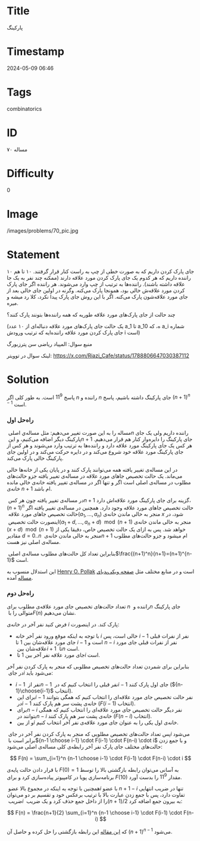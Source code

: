 # Title
پارکینگ
# Timestamp
2024-05-09 06:46
# Tags
combinatorics
# ID
مساله ۷۰
# Difficulty
0
# Image
/images/problems/70_pic.jpg
# Statement
 ۱۰ جای پارک کردن داریم که به صورت خطی از چپ به راست کنار قرار گرفتند. ۱۰ تا هم راننده داریم که هر کدوم یک جای پارک کردن مورد علاقه دارند (ممکنه چند نفر به یک جا علاقه داشته باشند). راننده‌ها به ترتیب از چپ وارد می‌شوند. هر راننده اگر جای پارک کردن مورد علاقه‌ش خالی بود، همونجا پارک می‌کنه. وگرنه در اولین جای خالی بعد از جای مورد علاقه‌شون پارک می‌کنه. اگر با این روش جای پارک پیدا نکرد، کلا رد میشه و میره.

چند حالت از جای پارک‌های مورد علاقه طوریه که همه راننده‌ها بتونند پارک کنند؟

(یک حالت جای پارک‌های مورد علاقه دنباله‌ای از ۱۰ عدد a_1 تا a_10 ه، که a_i شماره جای پارک کردن مورد علاقه راننده‌ایه که ترتیب ورودش i است)


منبع سوال: المپیاد ریاضی سن پترزبورگ

لینک سوال در توویتر: https://x.com/Riazi_Cafe/status/1788806647030387112

# Solution

پاسخ $11^9$ است. به طور کلی اگر $n$ راننده و $n$ جای پارکینگ داشته باشیم، پاسخ $(n+1)^{n-1}$ است.

### راه‌حل اول

مساله را به این صورت تغییر می‌دهیم: مثل مساله‌ي اصلی ‏$‎n‏$‎ راننده داریم ولی  یک جای پارکینگ دیگر اضافه می‌کنیم، و این ‏$‎n+1‏$‎ جای پارکینگ را دایره‌وار کنار هم قرار می‌دهیم. هر کس یک جای پارکینگ مورد علاقه دارد و راننده‌ها به ترتیب وارد می‌شوند و هر کس از جای پارکینگ مورد علاقه خود شروع می‌کند و در دایره حرکت می‌کند و در اولین جای پارکینگ خالی پارک می‌کند.

در این مساله‌ی تغییر یافته همه می‌توانند پارک کنند و در پایان یکی از خانه‌ها خالی می‌ماند. یک حالت تخصیص جاهای مورد علاقه در مساله‌ی تغییر یافته جزو حالت‌های مطلوب در مساله‌ی اصلی است اگر و تنها اگر در مساله‌ی تغییر یافته خانه‌ی خالی مانده خانه‌ی $n+1‏$‎ ام باشد.

در مساله‌ی تغییر یافته چون هر کس ‏$‎n+1‏$‎ گزینه برای جای پارکینگ مورد علاقه‌اش دارد، $(n+1)^n$ حالت تخصیص جاهای مورد علاقه وجود دارد. همچنین در مساله‌ی تغییر یافته اگر حالت تخصیص جاهای مورد علاقه ‏$‎(a_1,...,a_n)$ منجر به خالی ماندن خانه‌ی $x$ شود، در اینصورت حالت تخصیص ‏$‎(a_1+d,...,a_n+d)\mod(n+1)‏$‎ منجر به خالی ماندن خانه‌ی ‏$‎(x+d)\mod(n+1)‏$‎ خواهد شد. پس به ازای یک حالت تخصیص خاص، دقیقا یکی از مقادیر $d=0..n‏$‎ منجر به خالی ماندن خانه‌ی ‏$‎n+1‏$‎ ام میشود و جزو حالت‌های مطلوب مساله‌ی اصلی نیز هست.

بنابراین تعداد کل حالت‌های مطلوب مساله‌ی اصلی ‏$\frac{(n+1)^n}{n+1}‏=(n+1)^{n-1}‏$‎‎ است.

این استدلال منسوب به [Henry O. Pollak](https://en.wikipedia.org/wiki/Henry_O._Pollak) است و در منابع مختلف مثل [صفحه ویکی‌پدیای مساله](https://en.wikipedia.org/wiki/Parking_function) آمده.

### راه‌حل دوم

تعداد حالت‌های تخصیص جای مورد علاقه‌ی مطلوب برای $n‏$‎ راننده و ‏$‎n‏$‎ جای پارکینگ متوالی را ‏با ‏$‎F(n)‏$‎ نشان می‌دهیم.

فرض کنید نفر آخر در خانه‌ی $i$ پارک کند. در اینصورت:

* ‏با توجه به اینکه موقع ورود نفر آخر خانه $i$ خالی است، پس $‎i-1‏$‎ نفر از نفرات قبلی جای مورد علاقه‌شان بین 1 تا $i-1‏$‎ است و $‎n-i‏$‎ نفر از نفرات قبلی جای مورد علاقه‌شان بین ‏$‎i+1‏$‎ تا ‏$‎n‏$‎ است.
* ‏جای مورد علاقه نفر آخر بین ‏1 تا ‏$‎i‏$‎ است.

بنابراین برای شمردن تعداد حالت‌های تخصیص مطلوبی که منجر به پارک کردن نفر آخر در جای ‏$‎i‏$‎ می‌شود باید:

* ‏$‎i-1‏$‎ نفر از ‏$‎n-1‏$‎ نفر قبلی را انتخاب کنیم که در ‏$‎i-1‏$‎ جای اول پارک کنند (‏‏$‎{n-1}\choose{i-1}‏$‎‎ انتخاب).
* برای این ‏$‎i-1‏$‎ نفر حالت تخصیص جای مورد علاقه‌ای را انتخاب کنیم که همگی بتوانند در ‏$‎i-1‏$‎ خانه‌ی پشت سر هم پارک کنند (‏$‎F(i-1)‏$‎ انتخاب).
* برای ‏$‎n-i‏$‎ نفر دیگر حالت تخصیص جای مورد علاقه‌ای را انتخاب کنیم که همگی بتوانند در ‏$‎n-i‏$‎ خانه‌ی پشت سر هم پارک کنند ($F(n-i)‏$‎ انتخاب).
* و از بین ‏$‎i‏$‎ خانه‌ی اول یکی را به عنوان جای مورد علاقه‌ی نفر آخر انتخاب کنیم.

پس تعداد حالت‌های تخصیص مطلوبی که منجر به پارک کردن نفر آخر در جای ‏$‎i‏$‎ می‌شود برابر است با ‏‏$‎‏{n-1 \choose i-1} \cdot F(i-1) \cdot F(n-i) \cdot i$‎‎ و با جمع زدن حالت‌های مختلف جای پارک نفر آخر رابطه‌ی کلی مساله‌ی اصلی می‌شود:

$$ F(n) = \sum_{i=1}^n ‎{n-1 \choose i-1} \cdot F(i-1) \cdot F(n-i) \cdot i‏ $$

با قرار دادن حالت پایه‌ی $F(0)=1‏$‎ به آسانی می‌توان رابطه بازگشتی بالا را توسط برنامه‌سازی پویا در کامپیوتر پیاده‌سازی کرد و برای $F(10)‏$‎ مقدار $11^9$ را بدست آورد.

همچنین با توجه به اینکه در مجموع بالا عضو ‏$‎i‏$‎ با عضو $n+1-i‏$‎‎ تنها در ضریب انتهایی تفاوت دارد، پس با جمع زدن عبارت بالا با ترتیب برعکس خود و تقسیم بر دو می‌توان ضریب ‏$‎i‏$‎ را از داخل جمع حذف کرد و یک ضریب ‏$(n+1)/2‏$‎‎ به بیرون جمع اضافه کرد:

$$ F(n) = \frac{n+1}{2} \sum_{i=1}^n ‎{n-1 \choose i-1} \cdot F(i-1) \cdot F(n-i) $$

که [این مقاله](https://arxiv.org/abs/0908.2324) این رابطه بازگشتی را حل کرده و حاصل آن $(n+1)^{n-1}‏$‎ می‌شود.


